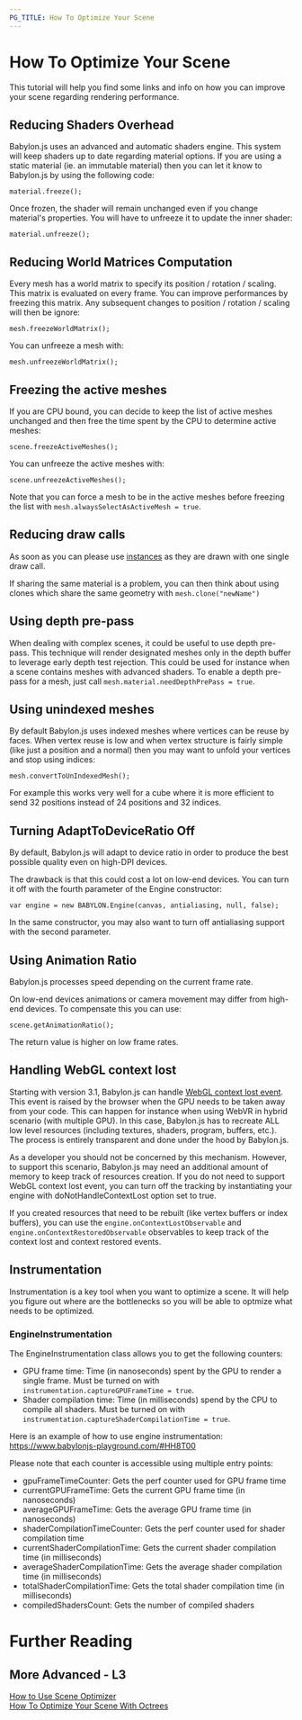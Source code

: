 ```yaml
---
PG_TITLE: How To Optimize Your Scene
---
```


# How To Optimize Your Scene

This tutorial will help you find some links and info on how you can improve your scene regarding rendering performance.

## Reducing Shaders Overhead
Babylon.js uses an advanced and automatic shaders engine. This system will keep shaders up to date regarding material options. If you are using a static material (ie. an immutable material) then you can let it know to Babylon.js by using the following code:

```
material.freeze();
``` 

Once frozen, the shader will remain unchanged even if you change material's properties. You will have to unfreeze it to update the inner shader:

```
material.unfreeze();
```

## Reducing World Matrices Computation
Every mesh has a world matrix to specify its position / rotation / scaling. This matrix is evaluated on every frame. You can improve performances by freezing this matrix. Any subsequent changes to position / rotation / scaling will then be ignore:

```
mesh.freezeWorldMatrix();
```

You can unfreeze a mesh with:

```
mesh.unfreezeWorldMatrix();
```

## Freezing the active meshes
If you are CPU bound, you can decide to keep the list of active meshes unchanged and then free the time spent by the CPU to determine active meshes:

```
scene.freezeActiveMeshes();
```

You can unfreeze the active meshes with:

```
scene.unfreezeActiveMeshes();
```

Note that you can force a mesh to be in the active meshes before freezing the list with `mesh.alwaysSelectAsActiveMesh = true`.

## Reducing draw calls
As soon as you can please use [instances](/How_To/how_to_use_instances) as they are drawn with one single draw call.

If sharing the same material is a problem, you can then think about using clones which share the same geometry with `mesh.clone("newName")`

## Using depth pre-pass
When dealing with complex scenes, it could be useful to use depth pre-pass. This technique will render designated meshes only in the depth buffer to leverage early depth test rejection. This could be used for instance when a scene contains meshes with advanced shaders.
To enable a depth pre-pass for a mesh, just call `mesh.material.needDepthPrePass = true`.

## Using unindexed meshes
By default Babylon.js uses indexed meshes where vertices can be reuse by faces. When vertex reuse is low and when vertex structure is fairly simple (like just a position and a normal) then you may want to unfold your vertices and stop using indices:

```
mesh.convertToUnIndexedMesh();
```
For example this works very well for a cube where it is more efficient to send 32 positions instead of 24 positions and 32 indices.

## Turning AdaptToDeviceRatio Off
By default, Babylon.js will adapt to device ratio in order to produce the best possible quality even on high-DPI devices.

The drawback is that this could cost a lot on low-end devices. You can turn it off with the fourth parameter of the Engine constructor:

```
var engine = new BABYLON.Engine(canvas, antialiasing, null, false);
```

In the same constructor, you may also want to turn off antialiasing support with the second parameter.

## Using Animation Ratio
Babylon.js processes speed depending on the current frame rate.

On low-end devices animations or camera movement may differ from high-end devices. To compensate this you can use:

```
scene.getAnimationRatio();
```

The return value is higher on low frame rates.

## Handling WebGL context lost
Starting with version 3.1, Babylon.js can handle [WebGL context lost event](https://www.khronos.org/registry/webgl/specs/latest/1.0/#5.14.13). This event is raised by the browser when the GPU needs to be taken away from your code. This can happen for instance when using WebVR in hybrid scenario (with multiple GPU). In this case, Babylon.js has to recreate ALL low level resources (including textures, shaders, program, buffers, etc.). The process is entirely transparent and done under the hood by Babylon.js.

As a developer you should not be concerned by this mechanism. However, to support this scenario, Babylon.js may need an additional amount of memory to keep track of resources creation. If you do not need to support WebGL context lost event, you can turn off the tracking by instantiating your engine with doNotHandleContextLost option set to true.

If you created resources that need to be rebuilt (like vertex buffers or index buffers), you can use the `engine.onContextLostObservable` and `engine.onContextRestoredObservable` observables to keep track of the context lost and context restored events.

## Instrumentation
Instrumentation is a key tool when you want to optimize a scene. It will help you figure out where are the bottlenecks so you will be able to optmize what needs to be optimized.

### EngineInstrumentation
The EngineInstrumentation class allows you to get the following counters:
* GPU frame time: Time (in nanoseconds) spent by the GPU to render a single frame. Must be turned on with `instrumentation.captureGPUFrameTime = true`.
* Shader compilation time: Time (in milliseconds) spend by the CPU to compile all shaders. Must be turned on with `instrumentation.captureShaderCompilationTime = true`.

Here is an example of how to use engine instrumentation:
https://www.babylonjs-playground.com/#HH8T00

Please note that each counter is accessible using multiple entry points:
* gpuFrameTimeCounter: Gets the perf counter used for GPU frame time
* currentGPUFrameTime: Gets the current GPU frame time (in nanoseconds)
* averageGPUFrameTime: Gets the average GPU frame time (in nanoseconds)
* shaderCompilationTimeCounter: Gets the perf counter used for shader compilation time
* currentShaderCompilationTime: Gets the current shader compilation time (in milliseconds)
* averageShaderCompilationTime: Gets the average shader compilation time (in milliseconds)
* totalShaderCompilationTime: Gets the total shader compilation time (in milliseconds)
* compiledShadersCount: Gets the number of compiled shaders

# Further Reading

## More Advanced - L3

[How to Use Scene Optimizer](/How_To/How_to_use_SceneOptimizer)  
[How To Optimize Your Scene With Octrees](/How_To/optimizing_your_scene_with_octrees)

